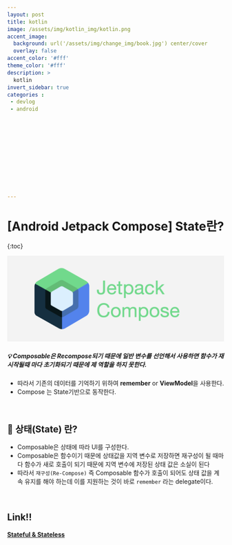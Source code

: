 ```yaml
---
layout: post
title: kotlin
image: /assets/img/kotlin_img/kotlin.png
accent_image: 
  background: url('/assets/img/change_img/book.jpg') center/cover
  overlay: false
accent_color: '#fff'
theme_color: '#fff'
description: >
  kotlin
invert_sidebar: true
categories :
 - devlog	
 - android











---
```


# [Android Jetpack Compose] State란?

{:toc}

![jetpack_compose](../../../assets/img/blog/jetpack_compose.png)



##### 💡 Composable은 Recompose되기 때문에 일반 변수를 선언해서 사용하면  함수가 재시작될때 마다 초기화되기 때문에 제 역할을 하지 못한다.

- 따라서 기존의 데이터를 기억하기 위하여 **remember** or **ViewModel**을 사용한다.
- Compose 는 State기반으로 동작한다.



<br/>



## 📌 상태(State) 란?

- Composable은 상태에 따라 UI를 구성한다.
- Composable은 함수이기 때문에 상태값을 지역 변수로 저장하면 재구성이 될 때마다 함수가 새로 호출이 되기 때문에 지역 변수에 저장된 상태 값은 소실이 된다
- 따라서 `재구성(Re-Compose)` 즉 Composable 함수가 호출이 되어도 상태 값을 계속 유지를 해야 하는데 이를 지원하는 것이 바로 `remember` 라는 delegate이다.



<br/>



## Link!!

#### [Stateful & Stateless](https://softychoo.github.io/devlog/android/2024-01-08-Stateful-Stateless/)

